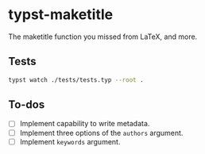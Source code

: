 # typst-maketitle
The maketitle function you missed from LaTeX, and more.

## Tests
```bash
typst watch ./tests/tests.typ --root .
```

## To-dos
- [ ] Implement capability to write metadata.
- [ ] Implement three options of the `authors` argument.
- [ ] Implement `keywords` argument.